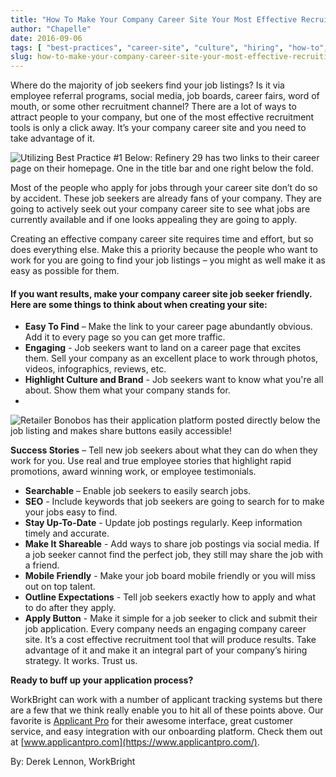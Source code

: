 ```yaml
---
title: "How To Make Your Company Career Site Your Most Effective Recruiting Tool"
author: "Chapelle"
date: 2016-09-06
tags: [ "best-practices", "career-site", "culture", "hiring", "how-to", "hr-best-practices", "job-listings", "mission-critical-workforce" ]
slug: how-to-make-your-company-career-site-your-most-effective-recruiting-tool
---
```

Where do the majority of job seekers find your job listings? Is it via employee referral programs, social media, job boards, career fairs, word of mouth, or some other recruitment channel? There are a lot of ways to attract people to your company, but one of the most effective recruitment tools is only a click away. It’s your company career site and you need to take advantage of it.  
  
  
  
 ![Utilizing Best Practice #1 Below: Refinery 29 has two links to their career page on their homepage. One in the title bar and one right below the fold.](https://workbright.com/wp-content/uploads/2016/09/Refinery-29-244x300.png)  
  
  
  
Most of the people who apply for jobs through your career site don’t do so by accident. These job seekers are already fans of your company. They are going to actively seek out your company career site to see what jobs are currently available and if one looks appealing they are going to apply.  
  
Creating an effective company career site requires time and effort, but so does everything else. Make this a priority because the people who want to work for you are going to find your job listings – you might as well make it as easy as possible for them.

#### If you want results, make your company career site job seeker friendly. Here are some things to think about when creating your site:

- **Easy To Find** – Make the link to your career page abundantly obvious. Add it to every page so you can get more traffic.
- **Engaging** - Job seekers want to land on a career page that excites them. Sell your company as an excellent place to work through photos, videos, infographics, reviews, etc.
- **Highlight Culture and Brand** - Job seekers want to know what you're all about. Show them what your company stands for.
-   
  
  
  
 ![Retailer Bonobos has their application platform posted directly below the job listing and makes share buttons easily accessible!](https://workbright.com/wp-content/uploads/2016/09/bonobos2-197x300.png)  
  
  
  
**Success Stories** – Tell new job seekers about what they can do when they work for you. Use real and true employee stories that highlight rapid promotions, award winning work, or employee testimonials.
- **Searchable** – Enable job seekers to easily search jobs.
- **SEO** - Include keywords that job seekers are going to search for to make your jobs easy to find.
- **Stay Up-To-Date** - Update job postings regularly. Keep information timely and accurate.
- **Make It Shareable** - Add ways to share job postings via social media. If a job seeker cannot find the perfect job, they still may share the job with a friend.
- **Mobile Friendly** - Make your job board mobile friendly or you will miss out on top talent.
- **Outline Expectations** - Tell job seekers exactly how to apply and what to do after they apply.
- **Apply Button** - Make it simple for a job seeker to click and submit their job application.
Every company needs an engaging company career site. It’s a cost effective recruitment tool that will produce results. Take advantage of it and make it an integral part of your company’s hiring strategy. It works. Trust us.  
  
**Ready to buff up your application process?**  
  
WorkBright can work with a number of applicant tracking systems but there are a few that we think really enable you to hit all of these points above. Our favorite is [Applicant Pro](https://www.applicantpro.com/) for their awesome interface, great customer service, and easy integration with our onboarding platform. Check them out at [www.applicantpro.com](https://www.applicantpro.com/).  
  
By: Derek Lennon, WorkBright  
  
  
  


  
  


  
  




